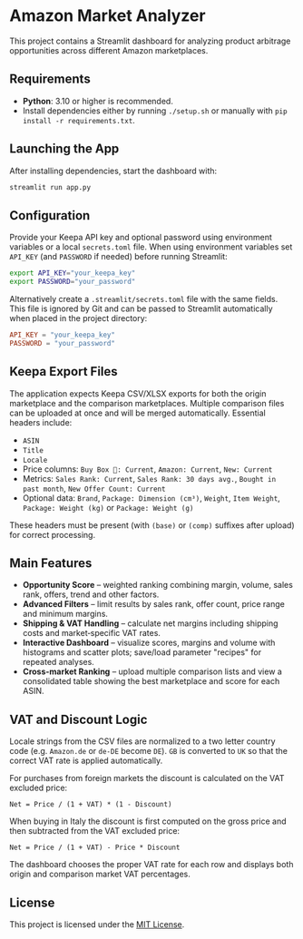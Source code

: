 # Amazon Market Analyzer

This project contains a Streamlit dashboard for analyzing product arbitrage opportunities across different Amazon marketplaces.

## Requirements

- **Python**: 3.10 or higher is recommended.
- Install dependencies either by running `./setup.sh` or manually with `pip install -r requirements.txt`.

## Launching the App

After installing dependencies, start the dashboard with:

```bash
streamlit run app.py
```

## Configuration

Provide your Keepa API key and optional password using environment variables or a local `secrets.toml` file. When using environment variables set `API_KEY` (and `PASSWORD` if needed) before running Streamlit:

```bash
export API_KEY="your_keepa_key"
export PASSWORD="your_password"
```

Alternatively create a `.streamlit/secrets.toml` file with the same fields. This file is ignored by Git and can be passed to Streamlit automatically when placed in the project directory:

```toml
API_KEY = "your_keepa_key"
PASSWORD = "your_password"
```


## Keepa Export Files

The application expects Keepa CSV/XLSX exports for both the origin marketplace and the comparison marketplaces. Multiple comparison files can be uploaded at once and will be merged automatically. Essential headers include:

- `ASIN`
- `Title`
- `Locale`
- Price columns: `Buy Box 🚚: Current`, `Amazon: Current`, `New: Current`
- Metrics: `Sales Rank: Current`, `Sales Rank: 30 days avg.`, `Bought in past month`, `New Offer Count: Current`
- Optional data: `Brand`, `Package: Dimension (cm³)`, `Weight`, `Item Weight`, `Package: Weight (kg)` or `Package: Weight (g)`

These headers must be present (with `(base)` or `(comp)` suffixes after upload) for correct processing.

## Main Features

- **Opportunity Score** – weighted ranking combining margin, volume, sales rank, offers, trend and other factors.
- **Advanced Filters** – limit results by sales rank, offer count, price range and minimum margins.
- **Shipping & VAT Handling** – calculate net margins including shipping costs and market‑specific VAT rates.
- **Interactive Dashboard** – visualize scores, margins and volume with histograms and scatter plots; save/load parameter "recipes" for repeated analyses.
- **Cross-market Ranking** – upload multiple comparison lists and view a consolidated table showing the best marketplace and score for each ASIN.


## VAT and Discount Logic

Locale strings from the CSV files are normalized to a two letter country code (e.g. `Amazon.de` or `de-DE` become `DE`). `GB` is converted to `UK` so that the correct VAT rate is applied automatically.

For purchases from foreign markets the discount is calculated on the VAT excluded price:

```
Net = Price / (1 + VAT) * (1 - Discount)
```

When buying in Italy the discount is first computed on the gross price and then subtracted from the VAT excluded price:

```
Net = Price / (1 + VAT) - Price * Discount
```

The dashboard chooses the proper VAT rate for each row and displays both origin and comparison market VAT percentages.


## License

This project is licensed under the [MIT License](LICENSE).
